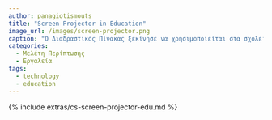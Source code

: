 ```yaml
---
author: panagiotismouts
title: "Screen Projector in Education"
image_url: /images/screen-projector.png
caption: "Ο Διαδραστικός Πίνακας ξεκίνησε να χρησιμοποιείται στα σχολεία ως ένα εργαλείο ενίσχυσης της εκμάθησης των μαθητών. Στην μελέτη περίπτωσης αυτή αναλύεται η χρησιμότητα του διαδραστικού πίνακα, με το χαρακτηριστικό παράδειγμα "τα παιδιά πλέον μαθαίνουν καλύτερα με τη χρήση πιο οικείων προς αυτούς μέσων." "
categories:
  - Μελέτη Περίπτωσης
  - Εργαλεία
tags:
  - technology
  - education
---
```


{% include extras/cs-screen-projector-edu.md %}
